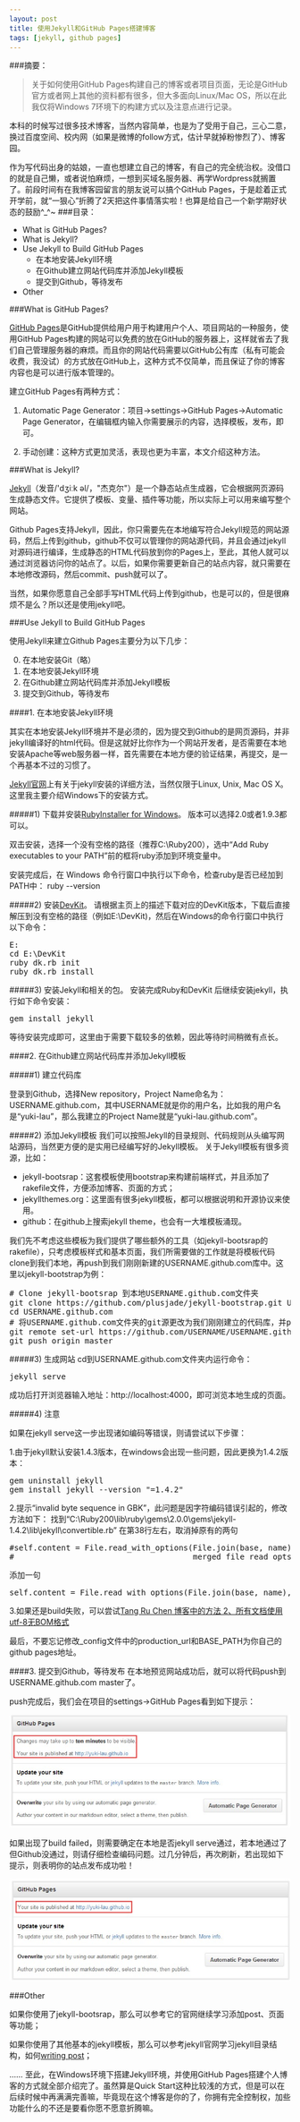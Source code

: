 ```yaml
---
layout: post
title: 使用Jekyll和GitHub Pages搭建博客
tags: [jekyll, github pages]
---
```


###摘要：

> 关于如何使用GitHub Pages构建自己的博客或者项目页面，无论是GitHub官方或者网上其他的资料都有很多，但大多面向Linux/Mac OS，所以在此我仅将Windows 7环境下的构建方式以及注意点进行记录。

本科的时候写过很多技术博客，当然内容简单，也是为了受用于自己，三心二意，换过百度空间、校内网（如果是微博的follow方式，估计早就掉粉惨烈了）、博客园。

作为写代码出身的姑娘，一直也想建立自己的博客，有自己的完全统治权。没借口的就是自己懒，或者说怕麻烦，一想到买域名服务器、再学Wordpress就搁置了。前段时间有在我博客园留言的朋友说可以搞个GitHub Pages，于是趁着正式开学前，就“一狠心”折腾了2天把这件事情落实啦！也算是给自己一个新学期好状态的鼓励^_^~
###目录：

* What is GitHub Pages?
* What is Jekyll?
* Use Jekyll to Build GitHub Pages
	* 在本地安装Jekyll环境
	* 在Github建立网站代码库并添加Jekyll模板
	* 提交到Github，等待发布
* Other

###What is GitHub Pages?

<a href="http://pages.github.com/" target="_blank">GitHub Pages</a>是GitHub提供给用户用于构建用户个人、项目网站的一种服务，使用GitHub Pages构建的网站可以免费的放在GitHub的服务器上，这样就省去了我们自己管理服务器的麻烦。而且你的网站代码需要以GitHub公有库（私有可能会收费，我没试）的方式放在GitHub上，这种方式不仅简单，而且保证了你的博客内容也是可以进行版本管理的。

建立GitHub Pages有两种方式：

1. Automatic Page Generator：项目->settings->GitHub Pages->Automatic Page Generator，在编辑框内输入你需要展示的内容，选择模板，发布，即可。

2. 手动创建：这种方式更加灵活，表现也更为丰富，本文介绍这种方法。

###What is Jekyll?

<a href="http://jekyllrb.com/" target="_blank">Jekyll</a>（发音/'dʒiːk əl/，"杰克尔"）是一个静态站点生成器，它会根据网页源码生成静态文件。它提供了模板、变量、插件等功能，所以实际上可以用来编写整个网站。

Github Pages支持Jekyll，因此，你只需要先在本地编写符合Jekyll规范的网站源码，然后上传到github，github不仅可以管理你的网站源代码，并且会通过jekyll对源码进行编译，生成静态的HTML代码放到你的Pages上，至此，其他人就可以通过浏览器访问你的站点了。以后，如果你需要更新自己的站点内容，就只需要在本地修改源码，然后commit、push就可以了。

当然，如果你愿意自己全部手写HTML代码上传到github，也是可以的，但是很麻烦不是么？所以还是使用jekyll吧。

###Use Jekyll to Build GitHub Pages

使用Jekyll来建立Github Pages主要分为以下几步：

0. 在本地安装Git（略）
1. 在本地安装Jekyll环境
2. 在Github建立网站代码库并添加Jekyll模板
3. 提交到Github，等待发布

####1. 在本地安装Jekyll环境

其实在本地安装Jekyll环境并不是必须的，因为提交到Github的是网页源码，并非jekyll编译好的html代码。但是这就好比你作为一个网站开发者，是否需要在本地安装Apache等web服务器一样，首先需要在本地方便的验证结果，再提交，是一个再基本不过的习惯了。

<a href="http://jekyllrb.com/docs/installation/" target="_blank">Jekyll官网</a>上有关于jekyll安装的详细方法，当然仅限于Linux, Unix, Mac OS X。这里我主要介绍Windows下的安装方式。

#####1) 下载并安装<a href="http://rubyinstaller.org/downloads/" target="_blank">RubyInstaller for Windows</a>。
版本可以选择2.0或者1.9.3都可以。

双击安装，选择一个没有空格的路径（推荐C:\Ruby200），选中“Add Ruby executables to your PATH”前的框将ruby添加到环境变量中。

安装完成后，在 Windows 命令行窗口中执行以下命令，检查ruby是否已经加到PATH中： ruby --version

#####2) 安装<a href="http://rubyinstaller.org/downloads/" target="_blank">DevKit</a>。
请根据主页上的描述下载对应的DevKit版本，下载后直接解压到没有空格的路径（例如E:\DevKit)，然后在Windows的命令行窗口中执行以下命令：

<pre>
E: 
cd E:\DevKit 
ruby dk.rb init 
ruby dk.rb install
</pre>
#####3) 安装Jekyll和相关的包。
安装完成Ruby和DevKit 后继续安装jekyll，执行如下命令安装：

<pre>
gem install jekyll
</pre>
等待安装完成即可，这里由于需要下载较多的依赖，因此等待时间稍微有点长。

####2. 在Github建立网站代码库并添加Jekyll模板

#####1) 建立代码库

登录到Github，选择New repository，Project Name命名为：USERNAME.github.com，其中USERNAME就是你的用户名，比如我的用户名是“yuki-lau”，那么我建立的Project Name就是“yuki-lau.github.com”。

#####2) 添加Jekyll模板
我们可以按照Jekyll的目录规则、代码规则从头编写网站源码，当然更方便的是实用已经编写好的Jekyll模板。
关于Jekyll模板有很多资源，比如：

* jekyll-bootsrap：这套模板使用bootstrap来构建前端样式，并且添加了rakefile文件，方便添加博客、页面的方式；
* jekyllthemes.org：这里面有很多jekyll模板，都可以根据说明和开源协议来使用。
* github：在github上搜索jekyll theme，也会有一大堆模板涌现。

我们先不考虑这些模板为我们提供了哪些额外的工具（如jekyll-bootsrap的rakefile），只考虑模板样式和基本页面，我们所需要做的工作就是将模板代码clone到我们本地，再push到我们刚刚新建的USERNAME.github.com库中。这里以jekyll-bootstrap为例：

<pre>
# Clone jekyll-bootsrap 到本地USERNAME.github.com文件夹
git clone https://github.com/plusjade/jekyll-bootstrap.git USERNAME.github.com 
cd USERNAME.github.com
# 将USERNAME.github.com文件夹的git源更改为我们刚刚建立的代码库，并push jekyll模板代码
git remote set-url https://github.com/USERNAME/USERNAME.github.com.git
git push origin master
</pre>

#####3) 生成网站
cd到USERNAME.github.com文件夹内运行命令：

<pre>
jekyll serve
</pre>
成功后打开浏览器输入地址：http://localhost:4000，即可浏览本地生成的页面。

#####4) 注意

如果在jekyll serve这一步出现诸如编码等错误，则请尝试以下步骤：

1.由于jekyll默认安装1.4.3版本，在windows会出现一些问题，因此更换为1.4.2版本：

<pre>
gem uninstall jekyll
gem install jekyll --version "=1.4.2"
</pre>

2.提示“invalid byte sequence in GBK”，此问题是因字符编码错误引起的，修改方法如下：
找到“C:\Ruby200\lib\ruby\gems\2.0.0\gems\jekyll-1.4.2\lib\jekyll\convertible.rb”
在第38行左右，取消掉原有的两句

<pre>
#self.content = File.read_with_options(File.join(base, name),  
#                                      merged_file_read_opts(opts))  
</pre>
添加一句

<pre>
self.content = File.read_with_options(File.join(base, name),:encoding=>"utf-8")
</pre>

3.如果还是build失败，可以尝试<a href="#" target="_blank">Tang Ru Chen 博客中的方法 2、所有文档使用utf-8无BOM格式</a>

最后，不要忘记修改_config文件中的production_url和BASE_PATH为你自己的github pages地址。

####3. 提交到Github，等待发布
在本地预览网站成功后，就可以将代码push到USERNAME.github.com master了。

push完成后，我们会在项目的settings->GitHub Pages看到如下提示：

<img src="/images/use-jekyll-and-github-pages-to-build-your-blog-site-under-windows-1.jpg" />

如果出现了build failed，则需要确定在本地是否jekyll serve通过，若本地通过了但Github没通过，则请仔细检查编码问题。过几分钟后，再次刷新，若出现如下提示，则表明你的站点发布成功啦！

<img src="/images/use-jekyll-and-github-pages-to-build-your-blog-site-under-windows-2.jpg" />

###Other

如果你使用了jekyll-bootsrap，那么可以参考它的官网继续学习添加post、页面等功能；

如果你使用了其他基本的jekyll模板，那么可以参考jekyll官网学习jekyll目录结构，如何<a href="http://jekyllrb.com/docs/posts/" target="_blank">writing post</a>；

……
至此，在Windows环境下搭建Jekyll环境，并使用GitHub Pages搭建个人博客的方式就全部介绍完了。虽然算是Quick Start这种比较浅的方式，但是可以在后续时候中再满满完善嘛，毕竟现在这个博客是你的了，你拥有完全控制权，加些功能什么的不还是要看你愿不愿意折腾嘛。

